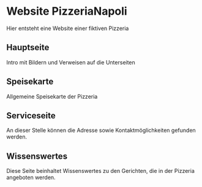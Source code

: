 # Website PizzeriaNapoli

Hier entsteht eine Website einer fiktiven Pizzeria

## Hauptseite

Intro mit Bildern und Verweisen auf die Unterseiten 

## Speisekarte

Allgemeine Speisekarte der Pizzeria 

## Serviceseite

An dieser Stelle können die Adresse sowie Kontaktmöglichkeiten gefunden werden.  

## Wissenswertes 

Diese Seite beinhaltet Wissenswertes zu den Gerichten, die in der Pizzeria angeboten werden. 